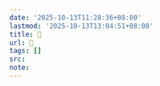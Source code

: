 ```yaml
---
date: '2025-10-13T11:28:36+08:00'
lastmod: '2025-10-13T13:04:51+08:00'
title: 󰝷
url: 󰝷
tags: []
src:
note:
---
```

